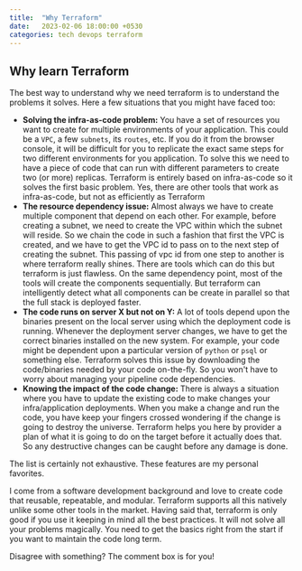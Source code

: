 ```yaml
---
title:  "Why Terraform"
date:   2023-02-06 18:00:00 +0530
categories: tech devops terraform
---
```


## Why learn Terraform
The best way to understand why we need terraform is to understand the problems it solves. Here a few situations that you might have faced too:
- **Solving the infra-as-code problem:** You have a set of resources you want to create for multiple environments of your application.
This could be a `VPC`, a few `subnets`, its `routes`, etc. 
If you do it from the browser console, it will be difficult for you to replicate the exact same steps for two different environments for you application. 
To solve this we need to have a piece of code that can run with different parameters to create two (or more) replicas.
Terraform is entirely based on infra-as-code so it solves the first basic problem. Yes, there are other tools that work as infra-as-code, but not as efficiently as Terraform
- **The resource dependency issue:** Almost always we have to create multiple component that depend on each other. For example, before creating a subnet, we need to create the VPC within which the subnet will reside. So we chain the code in such a fashion that first the VPC is created, and we have to get the VPC id to pass on to the next step of creating the subnet. This passing of vpc id from one step to another is where terraform really shines. There are tools which can do this but terraform is just flawless. On the same dependency point, most of the tools will create the components sequentially. But terraform can intelligently detect what all components can be create in parallel so that the full stack is deployed faster.
- **The code runs on server X but not on Y:** A lot of tools depend upon the binaries present on the local server using which the deployment code is running. Whenever the deployment server changes, we have to get the correct binaries installed on the new system. For example, your code might be dependent upon a particular version of `python` or `psql` or something else. Terraform solves this issue by downloading the code/binaries needed by your code on-the-fly. So you won't have to worry about managing your pipeline code dependencies.
- **Knowing the impact of the code change:** There is always a situation where you have to update the existing code to make changes your infra/application deployments. When you make a change and run the code, you have keep your fingers crossed wondering if the change is going to destroy the universe. Terraform helps you here by provider a plan of what it is going to do on the target before it actually does that. So any destructive changes can be caught before any damage is done.

The list is certainly not exhaustive. These features are my personal favorites.

I come from a software development background and love to create code that reusable, repeatable, and modular. Terraform supports all this natively unlike some other tools in the market. Having said that, terraform is only good if you use it keeping in mind all the best practices. It will not solve all your problems magically. You need to get the basics right from the start if you want to maintain the code long term.

Disagree with something? The comment box is for you!